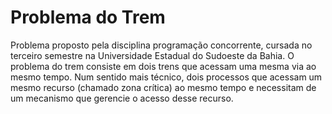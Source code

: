 # Problema do Trem
Problema proposto pela disciplina programação concorrente, cursada no terceiro semestre na Universidade Estadual do Sudoeste da Bahia. O problema do trem consiste em dois trens que acessam uma mesma via ao mesmo tempo. Num sentido mais técnico, dois processos que acessam um mesmo recurso (chamado zona crítica) ao mesmo tempo e necessitam de um mecanismo que gerencie o acesso desse recurso.
